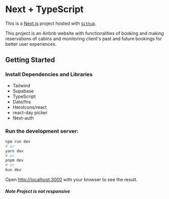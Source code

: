 # Next + TypeScript

This is a [Next.js](https://nextjs.org) project hosted with [`Github`](https://github.com/heedrhiss/the-wild-oasis.git).

This project is an Airbnb website with functionalities of booking and making reservations of cabins and monitoring client's past and future bookings for better user experiences.

## Getting Started

### Install Dependencies and Libraries

- Tailwind
- Supabase
- TypeScript
- Date/fns
- HeroIcons/react
- react-day picker
- Next-auth

### Run the development server:

```bash
npm run dev
# or
yarn dev
# or
pnpm dev
# or
bun dev
```

Open [http://localhost:3000](http://localhost:3000) with your browser to see the result.

##### Note Project is not responsive
